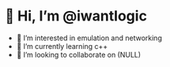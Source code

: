 # 👋 Hi, I’m @iwantlogic
- 👀 I’m interested in emulation and networking
- 🌱 I’m currently learning c++
- 💞️ I’m looking to collaborate on (NULL)
  

<!---
iwantlogic/iwantlogic is a ✨ special ✨ repository because its `README.md` (this file) appears on your GitHub profile.
You can click the Preview link to take a look at your changes.
--->

